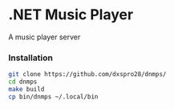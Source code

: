 # .NET Music Player

A music player server

### Installation

``` bash
git clone https://github.com/dxspro28/dnmps/
cd dnmps
make build
cp bin/dnmps ~/.local/bin
```